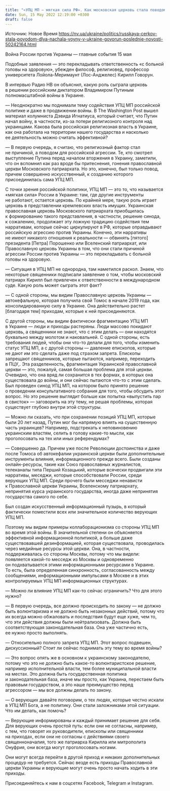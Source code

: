 ```yaml
---
title: "«УПЦ МП — мягкая сила РФ». Как московская церковь стала поводом для войны — интервью с религиоведом"
date: Sun, 15 May 2022 12:19:00 +0300
draft: false
---
```

Источник: Новое Время https://nv.ua/ukraine/politics/russkaya-cerkov-stala-povodom-dlya-nachala-voyny-v-ukraine-govorun-poslednie-novosti-50242164.html


Война России против Украины — главные события 15 мая

Подобные заявления — это перекладывать ответственность «с больной головы на здоровую», убежден философ, религиовед, профессор университета Лойола-Меримаунт (Лос-Анджелес) Кирилл Говорун.

В интервью Радио НВ он объяснил, какую роль сыграла церковь в решении российским диктатором Владимиром Путиным полномасштабной войны в Украине.

— Неоднократно мы поднимали тему содействия УПЦ МП российской политике и даже в продвижении войны. В The Washington Post вышел материал колумниста Дэвида Игнатиуса, который считает, что Путин начал войну, в частности, из-за потери религиозного контроля над украинцами. Какова была российская религиозная власть в Украине, как она работала на территории нашего государства и насколько ее деятельность можно считать эффективной?

— В первую очередь, я считаю, что религиозный фактор стал не причиной, а поводом для российской агрессии. Те, кто смотрел выступление Путина перед началом вторжения в Украину, заметили, что он вспомнил как раз вроде бы притеснения, гонения православной церкви Московского патриархата. Но это, конечно, был только повод, причем совершенно искусственный, к созданию которого присоединилась сама УПЦ МП.

С точки зрения российской политики, УПЦ МП — это то, что называется «мягкая сила» России в Украине: там, где другие инструменты не работают, остается церковь. По крайней мере, такую роль играет церковь в представлении кремлевских власть имущих. Украинская православная церковь Московского патриархата приобщилась к формированию такого представления, в частности, решение синода, к сожалению, продолжает эту ложную традицию содействия тем нарративам, которые сейчас циркулируют в РФ, которые оправдывают российскую агрессию против Украины. Конечно, эти нарративы не имеют никакого отношения к реальности — обвинять [пятого] президента [Петра] Порошенко или Вселенский патриархат, или Православную церковь Украины в том, что они стали причиной агрессии России против Украины — это перекладывать с больной головы на здоровую.

— Ситуация в УПЦ МП не однородна, там наметился раскол. Знаем, что некоторые священники подписали заявление о том, чтобы московский патриарх Кирилл был привлечен к ответственности в международном суде. Какую роль может сыграть этот факт?

— С одной стороны, мы видим Православную церковь Украины — автокефальную, которая получила свой Томос в начале 2019 года, как консолидированную силу в Украине. Она действительно растет [благодаря тем] приходам, которые к ней присоединяются.

С другой стороны, мы видим фактически фрагментацию УПЦ МП в Украине — люди и приходы растеряны. Люди массово покидают церковь, а священники не знают, что с этим делать — они находятся буквально между молотом и наковальней. С одной стороны, есть требования людей, чтобы они что-то делали для того, чтобы изменить статус УПЦ МП, а с другой стороны — давление епископов, которые не дают им это сделать даже под страхом запрета. Епископы запрещают священников, которые пытаются, например, переходить в ПЦУ,. Эта разделенность, фрагментация Украинской православной церкви — это, пожалуй, самая большая проблема для этой церкви. Очевидно, что она вряд ли сохранится в тех формах, в которых она существовала до войны, и они сейчас пытаются что-то с этим сделать. Был проведен синод УПЦ МП, на котором было принято решение о проведении консультативного собрания для того, чтобы обсудить этот вопрос. Но это решение выглядит больше как попытка «выпустить пар в свисток» — заговорить на эту тему, не решая проблемы, которая существует глубоко внутри этой структуры.

— Можно ли сказать, что при сохранении позиций УПЦ МП, которые были 20 лет назад, Путин мог бы напрямую влиять на существенную часть украинцев? Например, подстрекать к неповиновению украинским властям, селить в голову какие-то мысли, как проголосовать на тех или иных референдумах?

— Совершенно да. Причем уже после Революции достоинства и даже после Томоса об автокефалии украинской церкви были дополнительные инструменты влияния, информационного прежде всего. Были созданы онлайн-ресурсы, такие как Союз православных журналистов, телеканалы типа Перший Козацький, которые всячески продвигали эти нарративы, меседжи, которые способствовали России, среди верующих УПЦ МП. Среди прочего были месседжи ненависти к Православной церкви Украины, Вселенскому патриархату, непринятия курса украинского государства, иногда даже непринятия государства самого по себе.

Был создан искусственный информационный пузырь, в который фактически поместили всех или значительное количество верующих УПЦ МП.

Поэтому мы видим примеры коллаборационизма со стороны УПЦ МП во время этой войны. В значительной степени он объясняется эффективной информационной политикой, а больше даже существовавшей дезинформацией, которая существовала, проводилась через медийные ресурсы этой церкви. Она, в частности, поддерживалась со стороны Москвы, потому что мы видели: появляется какой-то месседж из Москвы и одновременно он подхватывается этими информационными ресурсами в Украине. То есть, была определенная синхронность, согласованность между сообщениями, информационными импульсами в Москве и в этих контролируемых УПЦ МП информационных структурах.

— Можно ли влияние УПЦ МП как-то сейчас ограничить? Что для этого нужно?

— В первую очередь, все должно происходить по закону — не должно быть волюнтаризма и не должно быть незаконных действий, потому что их всегда можно обжаловать и последствия будут еще хуже, чем то, что эти действия должны были нейтрализовать. Должна быть соответствующая законодательная база. Она уже частично есть, ее нужно просто выполнять.

— Относительно полного запрета УПЦ МП. Этот вопрос подвешен, дискуссионный? Стоит ли сейчас поднимать эту тему во время войны?

— Это вопрос опять же в основном к украинскому законодателю, потому что это не должно быть какое-то волюнтаристское решение, например исполнительной власти, тем более муниципальной власти на местах. Это должна быть государственная политика и законодательная база, иначе мы просто, как Украина, перестаем быть правовым государством, а это наше преимущество перед агрессором — мы все должны делать по закону.

— О верующих давайте поговорим, о тех людях, которые честно искали в УПЦ МП Бога, а не политику. Они стали заложниками этой ситуации. Что им делать, как помочь?

— Верующие информированы и каждый принимает решение для себя. Для верующих очень простой путь: если они не согласны, например, с тем, что говорят их руководители, епископы или священники на приходах, если они не согласны с действиями своего священноначалия, того же патриарха Кирилла или митрополита Онуфрия, они всегда могут проголосовать ногами.

Они могут всегда перейти в другой приход и никаких дополнительных процедур не требуется. Сейчас везде есть приходы Православной церкви Украины и верующие могут очень просто начать ходить в эти приходы.

Присоединяйтесь к нам в соцсетях Facebook, Telegram и Instagram.
